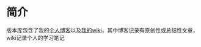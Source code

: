 # 简介

版本库包含了我的[个人博客][1]以及[我的wiki][2]，其中博客记录有原创性或总结性文章，wiki记录个人的学习笔记

[1]: https://zhongjiajie.github.io/
[2]: https://github.com/zhongjiajie/zhongjiajie.github.com/wiki